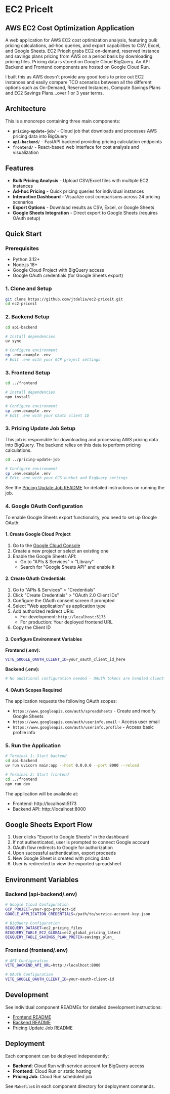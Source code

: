 # EC2 PriceIt

## AWS EC2 Cost Optimization Application

A  web application for AWS EC2 cost optimization analysis, featuring bulk pricing calculations, ad-hoc queries, and export capabilities to CSV, Excel, and Google Sheets.  EC2 PriceIt grabs EC2 on-demand, reserved instance and savings plans pricing from AWS on a period basis by downloading pricing files.  Pricing data is stored on Google Cloud BigQuery.  An API Backend and Frontend components are hosted on Google Cloud Run.

I built this as AWS doesn't provide any good tools to price out EC2 instances and easily compare TCO scenarios between all the different options such as On-Demand, Reserved Instances, Compute Savings Plans and EC2 Savings Plans...over 1 or 3 year terms.

## Architecture

This is a monorepo containing three main components:

- **`pricing-update-job/`** - Cloud job that downloads and processes AWS pricing data into BigQuery
- **`api-backend/`** - FastAPI backend providing pricing calculation endpoints
- **`frontend/`** - React-based web interface for cost analysis and visualization

## Features

- **Bulk Pricing Analysis** - Upload CSV/Excel files with multiple EC2 instances
- **Ad-hoc Pricing** - Quick pricing queries for individual instances
- **Interactive Dashboard** - Visualize cost comparisons across 24 pricing scenarios
- **Export Options** - Download results as CSV, Excel, or Google Sheets
- **Google Sheets Integration** - Direct export to Google Sheets (requires OAuth setup)

## Quick Start

### Prerequisites

- Python 3.12+
- Node.js 18+
- Google Cloud Project with BigQuery access
- Google OAuth credentials (for Google Sheets export)

### 1. Clone and Setup

```bash
git clone https://github.com/jtdelia/ec2-priceit.git
cd ec2-priceit
```

### 2. Backend Setup

```bash
cd api-backend

# Install dependencies
uv sync

# Configure environment
cp .env.example .env
# Edit .env with your GCP project settings
```

### 3. Frontend Setup

```bash
cd ../frontend

# Install dependencies
npm install

# Configure environment
cp .env.example .env
# Edit .env with your OAuth client ID
```

### 3. Pricing Update Job Setup

This job is responsible for downloading and processing AWS pricing data into BigQuery. The backend relies on this data to perform pricing calculations.

```bash
cd ../pricing-update-job

# Configure environment
cp .env.example .env
# Edit .env with your GCS bucket and BigQuery settings
```

See the [Pricing Update Job README](pricing-update-job/README.md) for detailed instructions on running the job.

### 4. Google OAuth Configuration

To enable Google Sheets export functionality, you need to set up Google OAuth:

#### 1. Create Google Cloud Project

1. Go to the [Google Cloud Console](https://console.cloud.google.com/)
2. Create a new project or select an existing one
3. Enable the Google Sheets API:
   - Go to "APIs & Services" > "Library"
   - Search for "Google Sheets API" and enable it

#### 2. Create OAuth Credentials

1. Go to "APIs & Services" > "Credentials"
2. Click "Create Credentials" > "OAuth 2.0 Client IDs"
3. Configure the OAuth consent screen if prompted
4. Select "Web application" as application type
5. Add authorized redirect URIs:
   - For development: `http://localhost:5173`
   - For production: Your deployed frontend URL
6. Copy the Client ID

#### 3. Configure Environment Variables

**Frontend (.env):**
```bash
VITE_GOOGLE_OAUTH_CLIENT_ID=your_oauth_client_id_here
```

**Backend (.env):**
```bash
# No additional configuration needed - OAuth tokens are handled client-side
```

#### 4. OAuth Scopes Required

The application requests the following OAuth scopes:
- `https://www.googleapis.com/auth/spreadsheets` - Create and modify Google Sheets
- `https://www.googleapis.com/auth/userinfo.email` - Access user email
- `https://www.googleapis.com/auth/userinfo.profile` - Access basic profile info

### 5. Run the Application

```bash
# Terminal 1: Start backend
cd api-backend
uv run uvicorn main:app --host 0.0.0.0 --port 8000 --reload

# Terminal 2: Start frontend
cd ../frontend
npm run dev
```

The application will be available at:
- Frontend: http://localhost:5173
- Backend API: http://localhost:8000

## Google Sheets Export Flow

1. User clicks "Export to Google Sheets" in the dashboard
2. If not authenticated, user is prompted to connect Google account
3. OAuth flow redirects to Google for authorization
4. Upon successful authentication, export proceeds
5. New Google Sheet is created with pricing data
6. User is redirected to view the exported spreadsheet

## Environment Variables

### Backend (api-backend/.env)

```bash
# Google Cloud Configuration
GCP_PROJECT=your-gcp-project-id
GOOGLE_APPLICATION_CREDENTIALS=/path/to/service-account-key.json

# BigQuery Configuration
BIGQUERY_DATASET=ec2_pricing_files
BIGQUERY_TABLE_EC2_GLOBAL=ec2_global_pricing_latest
BIGQUERY_TABLE_SAVINGS_PLAN_PREFIX=savings_plan_
```

### Frontend (frontend/.env)

```bash
# API Configuration
VITE_BACKEND_API_URL=http://localhost:8000

# OAuth Configuration
VITE_GOOGLE_OAUTH_CLIENT_ID=your-oauth-client-id
```

## Development

See individual component READMEs for detailed development instructions:
- [Frontend README](frontend/README.md)
- [Backend README](api-backend/README.md)
- [Pricing Update Job README](pricing-update-job/README.md)

## Deployment

Each component can be deployed independently:

- **Backend**: Cloud Run with service account for BigQuery access
- **Frontend**: Cloud Run or static hosting
- **Pricing Job**: Cloud Run scheduled job

See `Makefile`s in each component directory for deployment commands.

